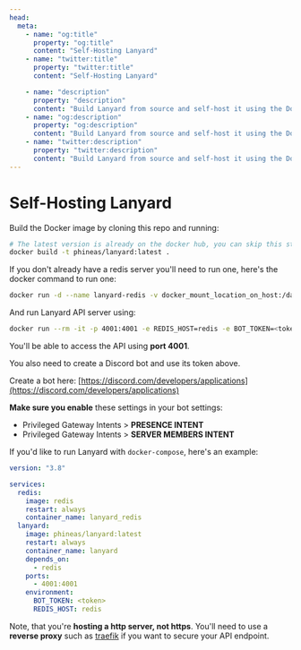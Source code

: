 ```yaml
---
head:
  meta:
    - name: "og:title"
      property: "og:title"
      content: "Self-Hosting Lanyard"
    - name: "twitter:title"
      property: "twitter:title"
      content: "Self-Hosting Lanyard"

    - name: "description"
      property: "description"
      content: "Build Lanyard from source and self-host it using the Docker image."
    - name: "og:description"
      property: "og:description"
      content: "Build Lanyard from source and self-host it using the Docker image."
    - name: "twitter:description"
      property: "twitter:description"
      content: "Build Lanyard from source and self-host it using the Docker image."
---
```


# Self-Hosting Lanyard

Build the Docker image by cloning this repo and running:

```bash
# The latest version is already on the docker hub, you can skip this step unless you would like to run a modified version.
docker build -t phineas/lanyard:latest .
```

If you don't already have a redis server you'll need to run one, here's the docker command to run one:

```bash
docker run -d --name lanyard-redis -v docker_mount_location_on_host:/data redis
```

And run Lanyard API server using:

```bash
docker run --rm -it -p 4001:4001 -e REDIS_HOST=redis -e BOT_TOKEN=<token> --link lanyard-redis:redis phineas/lanyard:latest
```

You'll be able to access the API using **port 4001**.

You also need to create a Discord bot and use its token above.

Create a bot here: [https://discord.com/developers/applications](https://discord.com/developers/applications)

**Make sure you enable** these settings in your bot settings:

- Privileged Gateway Intents > **PRESENCE INTENT**
- Privileged Gateway Intents > **SERVER MEMBERS INTENT**

If you'd like to run Lanyard with `docker-compose`, here's an example:

```yaml
version: "3.8"

services:
  redis:
    image: redis
    restart: always
    container_name: lanyard_redis
  lanyard:
    image: phineas/lanyard:latest
    restart: always
    container_name: lanyard
    depends_on:
      - redis
    ports:
      - 4001:4001
    environment:
      BOT_TOKEN: <token>
      REDIS_HOST: redis
```

Note, that you're **hosting a http server, not https**. You'll need to use a **reverse proxy** such as [traefik](https://traefik.io/traefik/) if you want to secure your API endpoint.
